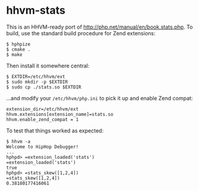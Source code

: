 # hhvm-stats
This is an HHVM-ready port of http://php.net/manual/en/book.stats.php. To build, use the standard build procedure for Zend extensions:

```
$ hphpize
$ cmake .
$ make
```

Then install it somewhere central:

```
$ EXTDIR=/etc/hhvm/ext
$ sudo mkdir -p $EXTDIR
$ sudo cp ./stats.so $EXTDIR
```

...and modify your `/etc/hhvm/php.ini` to pick it up and enable Zend compat:

```
extension_dir=/etc/hhvm/ext
hhvm.extensions[extension_name]=stats.so 
hhvm.enable_zend_compat = 1
```

To test that things worked as expected:

```
$ hhvm -a
Welcome to HipHop Debugger!
...
hphpd> =extension_loaded('stats')
=extension_loaded('stats')
true
hphpd> =stats_skew([1,2,4])
=stats_skew([1,2,4])
0.38180177416061
```
